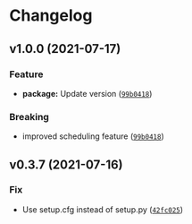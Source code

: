 # Changelog

<!--next-version-placeholder-->

## v1.0.0 (2021-07-17)
### Feature
* **package:** Update version ([`99b0418`](https://github.com/en9inerd/tgeraser/commit/99b04185f6edb3bd7216acf57a470cfe9044f55f))

### Breaking
* improved scheduling feature  ([`99b0418`](https://github.com/en9inerd/tgeraser/commit/99b04185f6edb3bd7216acf57a470cfe9044f55f))

## v0.3.7 (2021-07-16)
### Fix
* Use setup.cfg instead of setup.py ([`42fc025`](https://github.com/en9inerd/tgeraser/commit/42fc02516360d325d01ec6aef556f1ed4562eff7))
